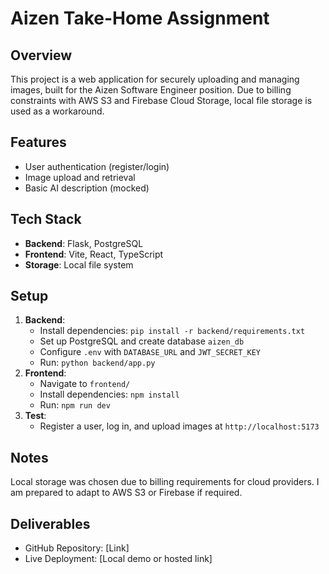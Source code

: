 # Aizen Take-Home Assignment

## Overview
This project is a web application for securely uploading and managing images, built for the Aizen Software Engineer position. Due to billing constraints with AWS S3 and Firebase Cloud Storage, local file storage is used as a workaround.

## Features
- User authentication (register/login)
- Image upload and retrieval
- Basic AI description (mocked)

## Tech Stack
- **Backend**: Flask, PostgreSQL
- **Frontend**: Vite, React, TypeScript
- **Storage**: Local file system

## Setup
1. **Backend**:
   - Install dependencies: `pip install -r backend/requirements.txt`
   - Set up PostgreSQL and create database `aizen_db`
   - Configure `.env` with `DATABASE_URL` and `JWT_SECRET_KEY`
   - Run: `python backend/app.py`
2. **Frontend**:
   - Navigate to `frontend/`
   - Install dependencies: `npm install`
   - Run: `npm run dev`
3. **Test**:
   - Register a user, log in, and upload images at `http://localhost:5173`

## Notes
Local storage was chosen due to billing requirements for cloud providers. I am prepared to adapt to AWS S3 or Firebase if required.

## Deliverables
- GitHub Repository: [Link]
- Live Deployment: [Local demo or hosted link]